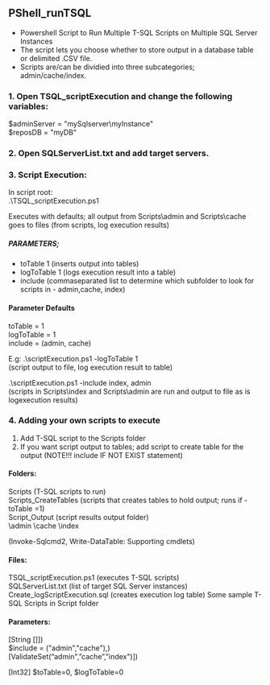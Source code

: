 ## PShell_runTSQL

* Powershell Script to Run Multiple T-SQL Scripts on Multiple SQL Server Instances
* The script lets you choose whether to store output in a database table or delimited .CSV file.
* Scripts are/can be dividied into three subcategories; admin/cache/index.

### 1. Open TSQL_scriptExecution and change the following variables:

$adminServer = "mySqlserver\myInstance" <br />
$reposDB = "myDB"

### 2. Open SQLServerList.txt and add target servers.

### 3. Script Execution:
In script root:<br />
.\TSQL_scriptExecution.ps1

Executes with defaults; all output from Scripts\admin and Scripts\cache goes to files (from scripts, log execution results)

##### PARAMETERS;
- toTable 1			(inserts output into tables) <br />
- logToTable 1		(logs execution result into a table)  <br />
- include       (commaseparated list to determine which subfolder to look for scripts in - admin,cache, index)

#### Parameter Defaults
toTable = 1 <br />
logToTable = 1 <br />
include = (admin, cache) <br />

E.g:
.\scriptExecution.ps1 -logToTable 1	<br />
(script output to file, log execution result to table)


.\scriptExecution.ps1 -include index, admin	<br />
(scripts in Scripts\index and Scripts\admin are run and output to file as is logexecution results)

### 4. Adding your own scripts to execute
1. Add T-SQL script to the Scripts folder <br />
2. If you want script output to tables; add script to create table for the output (NOTE!!! include IF NOT EXIST statement)

#### Folders:
Scripts 							(T-SQL scripts to run)<br />
Scripts_CreateTables (scripts that creates tables to hold output; runs if -toTable =1)<br />
Script_Output (script results output folder) <br />
             \admin
             \cache
             \index
             
(Invoke-Sqlcmd2, Write-DataTable: Supporting cmdlets)

#### Files:
TSQL_scriptExecution.ps1 (executes T-SQL scripts)<br />
SQLServerList.txt (list of target SQL Server instances)<br />
Create_logScriptExecution.sql (creates execution log table)
Some sample T-SQL Scripts in Script folder

#### Parameters:
[String []])<br />
$include = ("admin","cache"),)<br />
[ValidateSet(“admin",”cache”,"index")])<br />

[Int32] $toTable=0, $logToTable=0
